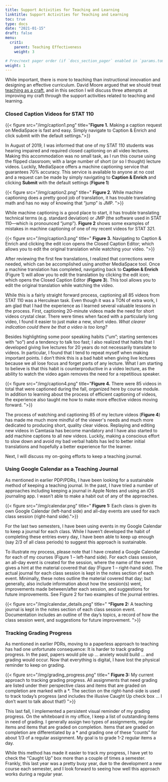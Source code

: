 ```yaml
---
title: Support Activities for Teaching and Learning
linktitle: Support Activities for Teaching and Learning
toc: true
type: docs
date: "2021-01-15"
draft: false
menu:
  crit1:
    parent: Teaching Effectiveness
    weight: 3

# Prev/next pager order (if `docs_section_pager` enabled in `params.toml`)
weight: 1
---
```


While important, there is more to teaching than instructional
innovation and designing an effective curriculum. David Moore argued that we
should treat [teaching as a
craft](https://www.stat.purdue.edu/~dsmoore/articles/Craft.pdf), and in this
section I will discuss three attempts at improving my craft through the
support activities related to teaching and learning.

### Closed Caption Videos for STAT 110

{{< figure src="/img/caption1.png" title="**Figure 1.** Making a caption request on MediaSpace is fast and easy. Simply navigate to Caption & Enrich and click submit with the default settings.">}}

In August of 2019, I was informed that one of my STAT 110 students was
hearing impaired and required closed captioning on all video lectures. Making
this accommodation was no small task, as I run this course using the flipped
classroom; with a large number of short (or so I thought) lecture videos.
Luckily, MediaSpace offers a machine captioning service that guarantees 70%
accuracy. This service is available to anyone at no cost and a request can be
made by simply navigating to **Caption & Enrich** and clicking **Submit**
with the default settings (**Figure 1**)


{{< figure src="/img/caption2.png" title=" **Figure 2**. While machine captioning does a pretty good job of translation, it has trouble translating math and has no way of knowing that “jump” is JMP. ">}}

While machine captioning is a good place to start, it has trouble
translating technical terms (e.g. standard deviation) or JMP (the
software used in STAT 110—which is pronounced “jump”). **Figure 2** shows
some examples of mistakes in machine captioning of one of my recent
videos for STAT 321.

{{< figure src="/img/caption3.png" title=" **Figure 3.** Navigating to Caption & Enrich and clicking the edit icon opens the Closed Caption Editor; which allows you to edit the original translation while watching your video. ">}}

After reviewing the first few translations, I realized that corrections were
needed, which can be accomplished using another MediaSpace tool. Once a
machine translation has completed, navigating back to **Caption & Enrich**
(Figure 1) will allow you to edit the translation by clicking the edit icon;
which opens the Closed Caption Editor (**Figure 3**). This tool allows you to
edit the original translation while watching the video.

While this is a fairly straight forward process, captioning all 85 videos
from STAT 110 was a Herculean task. Even though it was a TON of extra work, I
am glad that I had the experience as I learned several valuable lessons in
the process. First, captioning 20-minute videos made the need for short
videos crystal clear. There were times when faced with a particularly long
video, I found it easier to just make a new, short video. *What clearer
indication could there be that a video is too long?*

Besides highlighting some poor speaking habits (“um”; starting sentences
with “so”) and a tendency to talk too fast; I also realized that habits
that I developed giving live lectures for 20 years do not necessarily
translate to videos. In particular, I found that I tend to
repeat myself when making important points. I don’t think this is a bad
habit when giving live lectures because we all lose focus and forget
parts of any lecture. What I am starting to believe is that this habit
is counterproductive in a video lecture, as the ability to watch the
video again removes the need for a repetitious speaker.

{{< figure src="/img/caption4.png" title="**Figure 4.** There were 85 videos in total that were captioned during the fall, organized here by course module. In addition to learning about the process of efficient captioning of videos, the experience also taught me how to make more effective videos moving forward. ">}}

The process of watching and captioning 85 of my lecture videos
(**Figure 4**) has made me much more mindful of the viewer's needs and much
more dedicated to producing short, quality clear videos. Replaying and
editing new videos in Camtasia has become mandatory and I have also
started to add machine captions to all new videos. Luckily, making a
conscious effort to slow down and avoid my bad verbal habits has led to
better initial translations and hopefully a better experience for the
learner.

Next, I will discuss my on-going efforts to keep a teaching journal.

### Using Google Calendar as a Teaching Journal

As mentioned in earlier PDP/PDRs, I have been looking for a sustainable
method of keeping a teaching journal. In the past, I have tried a number
of approaches including keeping a journal in Apple Notes and using an
iOS journaling app. I wasn’t able to make a habit out of any of the
approaches.

{{< figure src="/img/calendar.png" title=" **Figure 1:** Each class is given its own Google Calendar (left-hand side) and all-day events are used for each class session (right-hand side).">}}

For the last two semesters, I have been using events in my Google
Calendar to keep a journal for each class. While I haven’t developed 
the habit of completing these entries every day, I have been able to keep up
enough (say 2/3 of all class periods) to suggest this approach is
sustainable.

To illustrate my process, please note that I have created a Google
Calendar for each of my courses (Figure 1 – left-hand side). For each
class session, an all-day event is created for the session, where the
name of the event gives a hint at the material covered that day (Figure
1 – right-hand side). The actual journal for each class session is kept
in the notes section of each event. Minimally, these notes outline the
material covered that day; but generally, also include information about
how the session(s) went, improvements made between/after each session,
and suggestions for future improvements. See Figure 2 for two examples
of the journal entries.

{{< figure src="/img/calendar_details.png" title=" ***Figure 2:** A teaching journal is kept in the notes section of each class session event. Documentation includes an outline of the day’s topics, a record of how the class session went, and suggestions for future improvement. ">}}


### Tracking Grading Progress

As mentioned in earlier PDRs, moving to a paperless approach to teaching
has had one unfortunate consequence: It is harder to track grading
progress. In the past, papers would pile up … anxiety would build … and
grading would occur. Now that everything is digital, I have lost the
physical reminder to keep on grading.

{{< figure src="/img/grading_progress.png" title=" **Figure 3:** My current approach to tracking grading progress. All assignments that need grading are listed under their perspective class and items that are graded on completion are marked with a \*. The section on the right-hand-side is used to track today’s progress (and includes the illusive Caught Up check box … I don’t want to talk about that!) ">}}

This last fall, I implemented a persistent visual reminder of my grading
progress. On the whiteboard in my office, I keep a list of outstanding
items in need of grading. I generally assign two types of assignments,
regular items and items that are graded on completion. Items that are
graded on completion are differentiated by a \* and grading one of these
“counts” for about 1/3 of a regular assignment. My goal is to grade 1-2
regular items a day.

While this method has made it easier to track my progress, I
have yet to check the “Caught Up” box more than a couple of times a
semester. Frankly, this last year was a pretty busy year, due to the
development a new course each semester, and I look forward to seeing how
well this approach works during a regular year.
